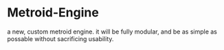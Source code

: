 # Metroid-Engine
a new, custom metroid engine. it will be fully modular, and be as simple as possable without sacrificing usability.
